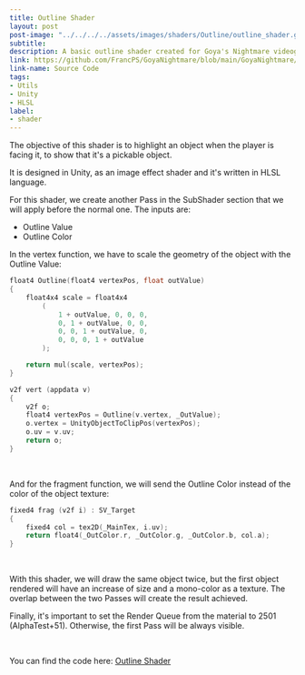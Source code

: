 ```yaml
---
title: Outline Shader
layout: post
post-image: "../../../../assets/images/shaders/Outline/outline_shader.gif"
subtitle: 
description: A basic outline shader created for Goya's Nightmare videogame
link: https://github.com/FrancPS/GoyaNightmare/blob/main/GoyaNightmare/Assets/Shaders/S_Outline.shader
link-name: Source Code
tags:
- Utils
- Unity
- HLSL
label:
- shader
---
```



The objective of this shader is to highlight an object when the player is facing it, to show that it's a pickable object. 

It is designed in Unity, as an image effect shader and it's written in HLSL language.

For this shader, we create another Pass in the SubShader section that we will apply before the normal one. The inputs are:
* Outline Value
* Outline Color

In the vertex function, we have to scale the geometry of the object with the Outline Value:
```cpp
float4 Outline(float4 vertexPos, float outValue)
{
    float4x4 scale = float4x4
        (
            1 + outValue, 0, 0, 0,
            0, 1 + outValue, 0, 0,
            0, 0, 1 + outValue, 0,
            0, 0, 0, 1 + outValue
        );

    return mul(scale, vertexPos);
}

v2f vert (appdata v)
{
    v2f o;
    float4 vertexPos = Outline(v.vertex, _OutValue);
    o.vertex = UnityObjectToClipPos(vertexPos);
    o.uv = v.uv;
    return o;
}
```
<br/>

And for the fragment function, we will send the Outline Color instead of the color of the object texture:
```cpp
fixed4 frag (v2f i) : SV_Target
{
    fixed4 col = tex2D(_MainTex, i.uv);
    return float4(_OutColor.r, _OutColor.g, _OutColor.b, col.a);
}
```
<br/>

With this shader, we will draw the same object twice, but the first object rendered will have an increase of size and a mono-color as a texture. The overlap between the two Passes will create the result achieved.

Finally, it's important to set the Render Queue from the material to 2501 (AlphaTest+51). Otherwise, the first Pass will be always visible. 

<br/>

You can find the code here: <a href="https://github.com/FrancPS/GoyaNightmare/blob/main/GoyaNightmare/Assets/Shaders/S_Outline.shader" target="_blank">Outline Shader</a>